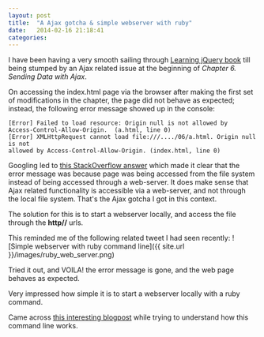 ```yaml
---
layout: post
title:  "A Ajax gotcha & simple webserver with ruby"
date:   2014-02-16 21:18:41
categories: 
---
```


I have been having a very smooth sailing through [Learning jQuery book](http://www.amazon.com/Learning-jQuery-Fourth-Jonathan-Chaffer-ebook/dp/B00DMYO2KA) till being stumped by an Ajax related issue at the beginning of *Chapter 6. Sending Data with Ajax*. 

On accessing the index.html page via the browser after making the first set of modifications in the chapter, the page did not behave as expected; instead, the following error message showed up in the console:

    [Error] Failed to load resource: Origin null is not allowed by 
    Access-Control-Allow-Origin.  (a.html, line 0)
    [Error] XMLHttpRequest cannot load file:///..../06/a.html. Origin null is not 
    allowed by Access-Control-Allow-Origin. (index.html, line 0)

Googling led to [this StackOverflow answer](http://stackoverflow.com/a/8456586/429758) which made it clear that the error message was because page was being accessed from the file system instead of being accessed through a web-server. It does make sense that Ajax related functionality is accessible via a web-server, and not through the local file system. That's the Ajax gotcha I got in this context.

The solution for this is to start a webserver locally, and access the file through the **http//** urls. 

This reminded me of the following related tweet I had seen recently:
![Simple webserver with ruby command line]({{ site.url }}/images/ruby_web_server.png)

Tried it out, and VOILA! the error message is gone, and the web page behaves as expected. 

Very impressed how simple it is to start a webserver locally with a ruby command. 

Came across [this interesting blogpost](http://matteomelani.wordpress.com/2011/11/11/a-simple-web-server-is-ruby/) while trying to understand how this command line works.
